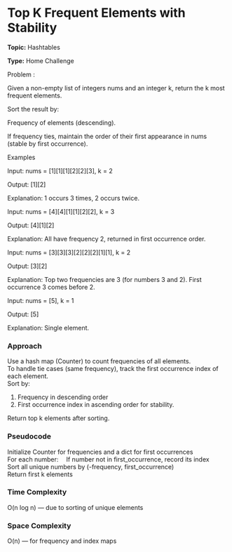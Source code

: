 # Top K Frequent Elements with Stability
**Topic:** Hashtables

**Type:** Home Challenge

Problem :

Given a non-empty list of integers nums and an integer k, return the k most frequent elements. 

Sort the result by: 

Frequency of elements (descending). 

If frequency ties, maintain the order of their first appearance in nums (stable by first occurrence). 

Examples 

Input: nums = [1][1][1][2][2][3], k = 2 

Output: [1][2] 

Explanation: 1 occurs 3 times, 2 occurs twice. 

Input: nums = [4][4][1][1][2][2], k = 3 

Output: [4][1][2] 

Explanation: All have frequency 2, returned in first occurrence order. 

Input: nums = [3][3][3][2][2][2][1][1], k = 2 

Output: [3][2] 

Explanation: Top two frequencies are 3 (for numbers 3 and 2). First occurrence 3 comes before 2. 

Input: nums = [5], k = 1 

Output: [5] 

Explanation: Single element. 

### Approach

Use a hash map (Counter) to count frequencies of all elements.  
To handle tie cases (same frequency), track the first occurrence index of each element.  
Sort by:
1. Frequency in descending order
2. First occurrence index in ascending order for stability.

Return top k elements after sorting.

### Pseudocode

Initialize Counter for frequencies and a dict for first occurrences  
For each number:
 If number not in first_occurrence, record its index  
Sort all unique numbers by (-frequency, first_occurrence)  
Return first k elements  

### Time Complexity

O(n log n) — due to sorting of unique elements  

### Space Complexity

O(n) — for frequency and index maps  
